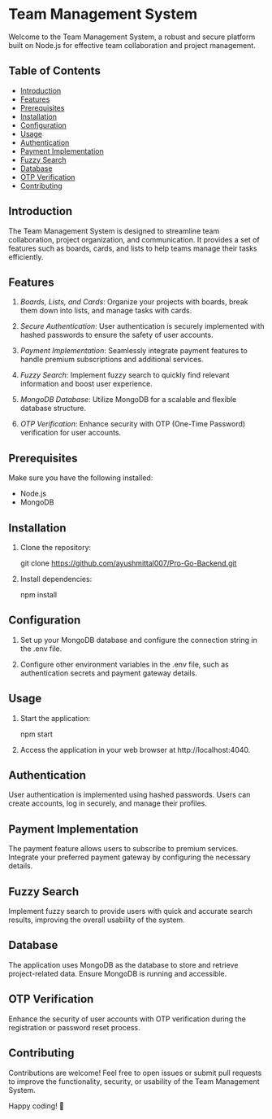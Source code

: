 # Team Management System

Welcome to the Team Management System, a robust and secure platform built on Node.js for effective team collaboration and project management.

## Table of Contents

- [Introduction](#introduction)
- [Features](#features)
- [Prerequisites](#prerequisites)
- [Installation](#installation)
- [Configuration](#configuration)
- [Usage](#usage)
- [Authentication](#authentication)
- [Payment Implementation](#payment-implementation)
- [Fuzzy Search](#fuzzy-search)
- [Database](#database)
- [OTP Verification](#otp-verification)
- [Contributing](#contributing)

## Introduction

The Team Management System is designed to streamline team collaboration, project organization, and communication. It provides a set of features such as boards, cards, and lists to help teams manage their tasks efficiently.

## Features

1. *Boards, Lists, and Cards*: Organize your projects with boards, break them down into lists, and manage tasks with cards.

2. *Secure Authentication*: User authentication is securely implemented with hashed passwords to ensure the safety of user accounts.

3. *Payment Implementation*: Seamlessly integrate payment features to handle premium subscriptions and additional services.

4. *Fuzzy Search*: Implement fuzzy search to quickly find relevant information and boost user experience.

5. *MongoDB Database*: Utilize MongoDB for a scalable and flexible database structure.

6. *OTP Verification*: Enhance security with OTP (One-Time Password) verification for user accounts.

## Prerequisites

Make sure you have the following installed:

- Node.js
- MongoDB

## Installation

1. Clone the repository:

   git clone https://github.com/ayushmittal007/Pro-Go-Backend.git
   
2. Install dependencies:

   npm install
   

## Configuration

1. Set up your MongoDB database and configure the connection string in the .env file.

2. Configure other environment variables in the .env file, such as authentication secrets and payment gateway details.

## Usage

1. Start the application:

   npm start
   

2. Access the application in your web browser at http://localhost:4040.

## Authentication

User authentication is implemented using hashed passwords. Users can create accounts, log in securely, and manage their profiles.

## Payment Implementation

The payment feature allows users to subscribe to premium services. Integrate your preferred payment gateway by configuring the necessary details.

## Fuzzy Search

Implement fuzzy search to provide users with quick and accurate search results, improving the overall usability of the system.

## Database

The application uses MongoDB as the database to store and retrieve project-related data. Ensure MongoDB is running and accessible.

## OTP Verification

Enhance the security of user accounts with OTP verification during the registration or password reset process.

## Contributing

Contributions are welcome! Feel free to open issues or submit pull requests to improve the functionality, security, or usability of the Team Management System.

Happy coding! 🚀